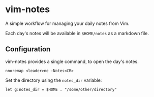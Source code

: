 # vim-notes
A simple workflow for managing your daily notes from Vim.

Each day's notes will be available in `$HOME/notes` as a markdown file.

## Configuration

vim-notes provides a single command, to open the day's notes.

    nnoremap <leader>ne :Notes<CR>

Set the directory using the `notes_dir` variable:

    let g:notes_dir = $HOME . "/some/other/directory"

